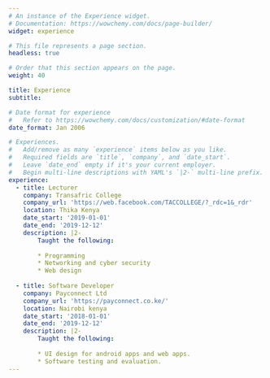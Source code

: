 ```yaml
---
# An instance of the Experience widget.
# Documentation: https://wowchemy.com/docs/page-builder/
widget: experience

# This file represents a page section.
headless: true

# Order that this section appears on the page.
weight: 40

title: Experience
subtitle:

# Date format for experience
#   Refer to https://wowchemy.com/docs/customization/#date-format
date_format: Jan 2006

# Experiences.
#   Add/remove as many `experience` items below as you like.
#   Required fields are `title`, `company`, and `date_start`.
#   Leave `date_end` empty if it's your current employer.
#   Begin multi-line descriptions with YAML's `|2-` multi-line prefix.
experience:
  - title: Lecturer
    company: Transafric College
    company_url: 'https://web.facebook.com/TACCOLLEGE/?_rdc=1&_rdr'
    location: Thika Kenya
    date_start: '2019-01-01'
    date_end: '2019-12-12'
    description: |2-
        Taught the following:
        
        * Programming
        * Networking and cyber security
        * Web design
        
  - title: Software Developer
    company: Payconnect Ltd
    company_url: 'https://payconnect.co.ke/'
    location: Nairobi kenya
    date_start: '2018-01-01'
    date_end: '2019-12-12'
    description: |2-
        Taught the following:
        
        * UI design for android apps and web apps.
        * Software testing and evaluation.
---
```

